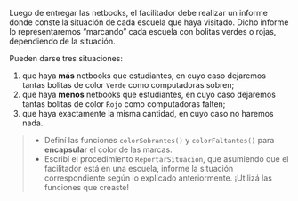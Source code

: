 Luego de entregar las netbooks, el facilitador debe realizar un informe donde conste la situación de cada escuela que haya visitado. Dicho informe lo representaremos “marcando” cada escuela con bolitas verdes o rojas, dependiendo de la situación.

Pueden darse tres situaciones:

1. que haya **más** netbooks que estudiantes, en cuyo caso dejaremos tantas bolitas de color `Verde` como computadoras sobren;
1. que haya **menos** netbooks que estudiantes, en cuyo caso dejaremos tantas bolitas de color `Rojo` como computadoras falten;
1. que haya exactamente la misma cantidad, en cuyo caso no haremos nada.

> * Definí las funciones `colorSobrantes()` y `colorFaltantes()` para **encapsular** el color de las marcas.
> * Escribí el procedimiento `ReportarSituacion`, que asumiendo que el facilitador está en una escuela, informe la situación correspondiente según lo explicado anteriormente. ¡Utilizá las funciones que creaste!
